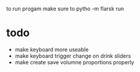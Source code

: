 to run progam make sure to pytho -m flarsk run

# todo
* make keyboard more useable
* make keyboard trigger change on drink sliders
* make create save volumne proportions properly
